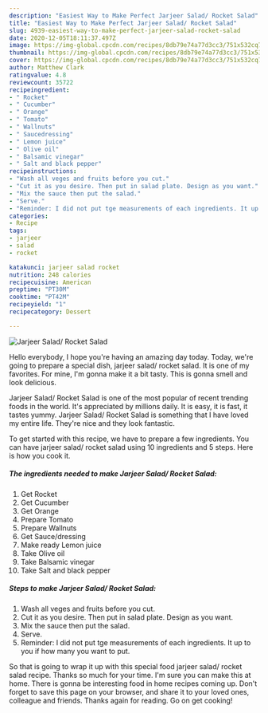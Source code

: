 ```yaml
---
description: "Easiest Way to Make Perfect Jarjeer Salad/ Rocket Salad"
title: "Easiest Way to Make Perfect Jarjeer Salad/ Rocket Salad"
slug: 4939-easiest-way-to-make-perfect-jarjeer-salad-rocket-salad
date: 2020-12-05T18:11:37.497Z
image: https://img-global.cpcdn.com/recipes/8db79e74a77d3cc3/751x532cq70/jarjeer-salad-rocket-salad-recipe-main-photo.jpg
thumbnail: https://img-global.cpcdn.com/recipes/8db79e74a77d3cc3/751x532cq70/jarjeer-salad-rocket-salad-recipe-main-photo.jpg
cover: https://img-global.cpcdn.com/recipes/8db79e74a77d3cc3/751x532cq70/jarjeer-salad-rocket-salad-recipe-main-photo.jpg
author: Matthew Clark
ratingvalue: 4.8
reviewcount: 35722
recipeingredient:
- " Rocket"
- " Cucumber"
- " Orange"
- " Tomato"
- " Wallnuts"
- " Saucedressing"
- " Lemon juice"
- " Olive oil"
- " Balsamic vinegar"
- " Salt and black pepper"
recipeinstructions:
- "Wash all veges and fruits before you cut."
- "Cut it as you desire. Then put in salad plate. Design as you want."
- "Mix the sauce then put the salad."
- "Serve."
- "Reminder: I did not put tge measurements of each ingredients. It up to you if how many you want to put."
categories:
- Recipe
tags:
- jarjeer
- salad
- rocket

katakunci: jarjeer salad rocket 
nutrition: 248 calories
recipecuisine: American
preptime: "PT30M"
cooktime: "PT42M"
recipeyield: "1"
recipecategory: Dessert

---
```



![Jarjeer Salad/ Rocket Salad](https://img-global.cpcdn.com/recipes/8db79e74a77d3cc3/751x532cq70/jarjeer-salad-rocket-salad-recipe-main-photo.jpg)

Hello everybody, I hope you're having an amazing day today. Today, we're going to prepare a special dish, jarjeer salad/ rocket salad. It is one of my favorites. For mine, I'm gonna make it a bit tasty. This is gonna smell and look delicious.

Jarjeer Salad/ Rocket Salad is one of the most popular of recent trending foods in the world. It's appreciated by millions daily. It is easy, it is fast, it tastes yummy. Jarjeer Salad/ Rocket Salad is something that I have loved my entire life. They're nice and they look fantastic.




To get started with this recipe, we have to prepare a few ingredients. You can have jarjeer salad/ rocket salad using 10 ingredients and 5 steps. Here is how you cook it.

<!--inarticleads1-->

##### The ingredients needed to make Jarjeer Salad/ Rocket Salad:

1. Get  Rocket
1. Get  Cucumber
1. Get  Orange
1. Prepare  Tomato
1. Prepare  Wallnuts
1. Get  Sauce/dressing
1. Make ready  Lemon juice
1. Take  Olive oil
1. Take  Balsamic vinegar
1. Take  Salt and black pepper




<!--inarticleads2-->

##### Steps to make Jarjeer Salad/ Rocket Salad:

1. Wash all veges and fruits before you cut.
1. Cut it as you desire. Then put in salad plate. Design as you want.
1. Mix the sauce then put the salad.
1. Serve.
1. Reminder: I did not put tge measurements of each ingredients. It up to you if how many you want to put.




So that is going to wrap it up with this special food jarjeer salad/ rocket salad recipe. Thanks so much for your time. I'm sure you can make this at home. There is gonna be interesting food in home recipes coming up. Don't forget to save this page on your browser, and share it to your loved ones, colleague and friends. Thanks again for reading. Go on get cooking!
